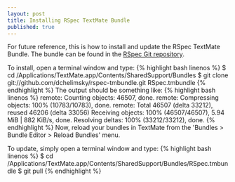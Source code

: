 ```yaml
---
layout: post
title: Installing RSpec TextMate Bundle
published: true
---
```


For future reference, this is how to install and update the RSpec TextMate Bundle. The bundle can be found in the [RSpec Git repository](http://github.com/dchelimsky/rspec-tmbundle).

To install, open a terminal window and type:
{% highlight bash linenos %}
	$ cd /Applications/TextMate.app/Contents/SharedSupport/Bundles
	$ git clone git://github.com/dchelimsky/rspec-tmbundle.git RSpec.tmbundle
{% endhighlight %}
The output should be something like:
{% highlight bash linenos %}
	remote: Counting objects: 46507, done.
	remote: Compressing objects: 100% (10783/10783), done.
	remote: Total 46507 (delta 33212), reused 46206 (delta 33056)
	Receiving objects: 100% (46507/46507), 5.94 MiB | 882 KiB/s, done.
	Resolving deltas: 100% (33212/33212), done.
{% endhighlight %}
Now, reload your bundles in TextMate from the 'Bundles > Bundle Editor > Reload Bundles' menu.

To update, simply open a terminal window and type:
{% highlight bash linenos %}
	$ cd /Applications/TextMate.app/Contents/SharedSupport/Bundles/RSpec.tmbundle
	$ git pull
{% endhighlight %}